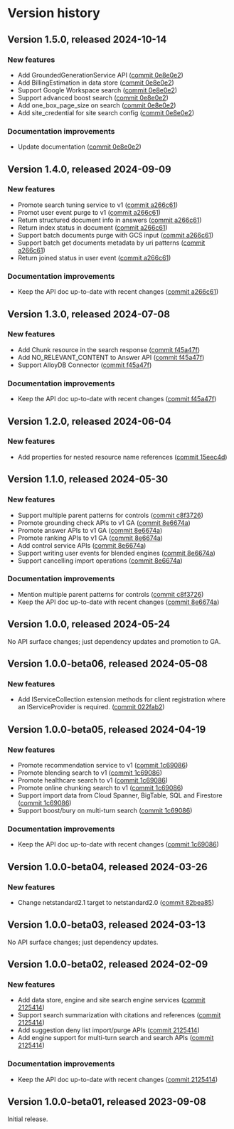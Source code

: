 # Version history

## Version 1.5.0, released 2024-10-14

### New features

- Add GroundedGenerationService API ([commit 0e8e0e2](https://github.com/googleapis/google-cloud-dotnet/commit/0e8e0e2638e4759dcc4d2b98bc1f1b88f236666c))
- Add BillingEstimation in data store ([commit 0e8e0e2](https://github.com/googleapis/google-cloud-dotnet/commit/0e8e0e2638e4759dcc4d2b98bc1f1b88f236666c))
- Support Google Workspace search ([commit 0e8e0e2](https://github.com/googleapis/google-cloud-dotnet/commit/0e8e0e2638e4759dcc4d2b98bc1f1b88f236666c))
- Support advanced boost search ([commit 0e8e0e2](https://github.com/googleapis/google-cloud-dotnet/commit/0e8e0e2638e4759dcc4d2b98bc1f1b88f236666c))
- Add one_box_page_size on search ([commit 0e8e0e2](https://github.com/googleapis/google-cloud-dotnet/commit/0e8e0e2638e4759dcc4d2b98bc1f1b88f236666c))
- Add site_credential for site search config ([commit 0e8e0e2](https://github.com/googleapis/google-cloud-dotnet/commit/0e8e0e2638e4759dcc4d2b98bc1f1b88f236666c))

### Documentation improvements

- Update documentation ([commit 0e8e0e2](https://github.com/googleapis/google-cloud-dotnet/commit/0e8e0e2638e4759dcc4d2b98bc1f1b88f236666c))

## Version 1.4.0, released 2024-09-09

### New features

- Promote search tuning service to v1 ([commit a266c61](https://github.com/googleapis/google-cloud-dotnet/commit/a266c618438f66605485d54ad99066eb19825107))
- Promot user event purge to v1 ([commit a266c61](https://github.com/googleapis/google-cloud-dotnet/commit/a266c618438f66605485d54ad99066eb19825107))
- Return structured document info in answers ([commit a266c61](https://github.com/googleapis/google-cloud-dotnet/commit/a266c618438f66605485d54ad99066eb19825107))
- Return index status in document ([commit a266c61](https://github.com/googleapis/google-cloud-dotnet/commit/a266c618438f66605485d54ad99066eb19825107))
- Support batch documents purge with GCS input ([commit a266c61](https://github.com/googleapis/google-cloud-dotnet/commit/a266c618438f66605485d54ad99066eb19825107))
- Support batch get documents metadata by uri patterns ([commit a266c61](https://github.com/googleapis/google-cloud-dotnet/commit/a266c618438f66605485d54ad99066eb19825107))
- Return joined status in user event ([commit a266c61](https://github.com/googleapis/google-cloud-dotnet/commit/a266c618438f66605485d54ad99066eb19825107))

### Documentation improvements

- Keep the API doc up-to-date with recent changes ([commit a266c61](https://github.com/googleapis/google-cloud-dotnet/commit/a266c618438f66605485d54ad99066eb19825107))

## Version 1.3.0, released 2024-07-08

### New features

- Add Chunk resource in the search response ([commit f45a47f](https://github.com/googleapis/google-cloud-dotnet/commit/f45a47fdbd58cbff8349ba7f0d9975bee8cf55a2))
- Add NO_RELEVANT_CONTENT to Answer API ([commit f45a47f](https://github.com/googleapis/google-cloud-dotnet/commit/f45a47fdbd58cbff8349ba7f0d9975bee8cf55a2))
- Support AlloyDB Connector ([commit f45a47f](https://github.com/googleapis/google-cloud-dotnet/commit/f45a47fdbd58cbff8349ba7f0d9975bee8cf55a2))

### Documentation improvements

- Keep the API doc up-to-date with recent changes ([commit f45a47f](https://github.com/googleapis/google-cloud-dotnet/commit/f45a47fdbd58cbff8349ba7f0d9975bee8cf55a2))

## Version 1.2.0, released 2024-06-04

### New features

- Add properties for nested resource name references ([commit 15eec4d](https://github.com/googleapis/google-cloud-dotnet/commit/15eec4dabb9fd3cf3b8f4b978d64b7ba435ca995))

## Version 1.1.0, released 2024-05-30

### New features

- Support multiple parent patterns for controls ([commit c8f3726](https://github.com/googleapis/google-cloud-dotnet/commit/c8f3726962a03da080d343eaceb78c50b553cf2c))
- Promote grounding check APIs to v1 GA ([commit 8e6674a](https://github.com/googleapis/google-cloud-dotnet/commit/8e6674ae0022eaa489693ac842f0c104addd316a))
- Promote answer APIs to v1 GA ([commit 8e6674a](https://github.com/googleapis/google-cloud-dotnet/commit/8e6674ae0022eaa489693ac842f0c104addd316a))
- Promote ranking APIs to v1 GA ([commit 8e6674a](https://github.com/googleapis/google-cloud-dotnet/commit/8e6674ae0022eaa489693ac842f0c104addd316a))
- Add control service APIs ([commit 8e6674a](https://github.com/googleapis/google-cloud-dotnet/commit/8e6674ae0022eaa489693ac842f0c104addd316a))
- Support writing user events for blended engines ([commit 8e6674a](https://github.com/googleapis/google-cloud-dotnet/commit/8e6674ae0022eaa489693ac842f0c104addd316a))
- Support cancelling import operations ([commit 8e6674a](https://github.com/googleapis/google-cloud-dotnet/commit/8e6674ae0022eaa489693ac842f0c104addd316a))

### Documentation improvements

- Mention multiple parent patterns for controls ([commit c8f3726](https://github.com/googleapis/google-cloud-dotnet/commit/c8f3726962a03da080d343eaceb78c50b553cf2c))
- Keep the API doc up-to-date with recent changes ([commit 8e6674a](https://github.com/googleapis/google-cloud-dotnet/commit/8e6674ae0022eaa489693ac842f0c104addd316a))

## Version 1.0.0, released 2024-05-24

No API surface changes; just dependency updates and promotion to GA.

## Version 1.0.0-beta06, released 2024-05-08

### New features

- Add IServiceCollection extension methods for client registration where an IServiceProvider is required. ([commit 022fab2](https://github.com/googleapis/google-cloud-dotnet/commit/022fab203f28fb9c608972af7f8b83f571ae5694))

## Version 1.0.0-beta05, released 2024-04-19

### New features

- Promote recommendation service to v1 ([commit 1c69086](https://github.com/googleapis/google-cloud-dotnet/commit/1c69086ce35ba32d5e2b242f05cda05df5c19ded))
- Promote blending search to v1 ([commit 1c69086](https://github.com/googleapis/google-cloud-dotnet/commit/1c69086ce35ba32d5e2b242f05cda05df5c19ded))
- Promote healthcare search to v1 ([commit 1c69086](https://github.com/googleapis/google-cloud-dotnet/commit/1c69086ce35ba32d5e2b242f05cda05df5c19ded))
- Promote online chunking search to v1 ([commit 1c69086](https://github.com/googleapis/google-cloud-dotnet/commit/1c69086ce35ba32d5e2b242f05cda05df5c19ded))
- Support import data from Cloud Spanner, BigTable, SQL and Firestore ([commit 1c69086](https://github.com/googleapis/google-cloud-dotnet/commit/1c69086ce35ba32d5e2b242f05cda05df5c19ded))
- Support boost/bury on multi-turn search ([commit 1c69086](https://github.com/googleapis/google-cloud-dotnet/commit/1c69086ce35ba32d5e2b242f05cda05df5c19ded))

### Documentation improvements

- Keep the API doc up-to-date with recent changes ([commit 1c69086](https://github.com/googleapis/google-cloud-dotnet/commit/1c69086ce35ba32d5e2b242f05cda05df5c19ded))

## Version 1.0.0-beta04, released 2024-03-26

### New features

- Change netstandard2.1 target to netstandard2.0 ([commit 82bea85](https://github.com/googleapis/google-cloud-dotnet/commit/82bea850661975b9750ac30753528cc9d2e05240))

## Version 1.0.0-beta03, released 2024-03-13

No API surface changes; just dependency updates.

## Version 1.0.0-beta02, released 2024-02-09

### New features

- Add data store, engine and site search engine services ([commit 2125414](https://github.com/googleapis/google-cloud-dotnet/commit/212541441f8a7eb5b211f7510d7c63589ba33aeb))
- Support search summarization with citations and references ([commit 2125414](https://github.com/googleapis/google-cloud-dotnet/commit/212541441f8a7eb5b211f7510d7c63589ba33aeb))
- Add suggestion deny list import/purge APIs ([commit 2125414](https://github.com/googleapis/google-cloud-dotnet/commit/212541441f8a7eb5b211f7510d7c63589ba33aeb))
- Add engine support for multi-turn search and search APIs ([commit 2125414](https://github.com/googleapis/google-cloud-dotnet/commit/212541441f8a7eb5b211f7510d7c63589ba33aeb))

### Documentation improvements

- Keep the API doc up-to-date with recent changes ([commit 2125414](https://github.com/googleapis/google-cloud-dotnet/commit/212541441f8a7eb5b211f7510d7c63589ba33aeb))

## Version 1.0.0-beta01, released 2023-09-08

Initial release.
